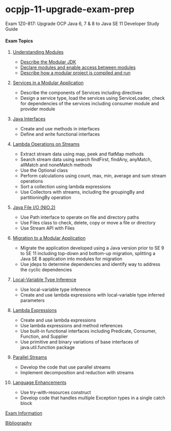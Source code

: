 # ocpjp-11-upgrade-exam-prep
Exam 1Z0-817: Upgrade OCP Java 6, 7 &amp; 8 to Java SE 11 Developer Study Guide

#### Exam Topics

1. ​[Understanding Modules​](notes/understanding_modules)
   * [Describe the Modular JDK​](notes/understanding_modules/describe_the_modular_jdk.md​)
   * [​Declare modules and enable access between modules​](notes/understanding_modules/declare_modules_and_enable_access_between_modules.md)
   * [​Describe how a modular project is compiled and run​](notes/understanding_modules/describe_how_a_modular_project_is_compiled_and_run.md)

2. [Services in a Modular Application](notes/services_in_a_modular_application)
    * Describe the components of Services including directives
    * Design a service type, load the services using ServiceLoader, check for dependencies of the services including
   consumer module and provider module

3. [Java Interfaces](notes/java_interfaces)
    * Create and use methods in interfaces
    * Define and write functional interfaces

4. [Lambda Operations on Streams](notes/lambda_operations_on_streams)
    * Extract stream data using map, peek and flatMap methods
    * Search stream data using search findFirst, findAny, anyMatch, allMatch and noneMatch methods
    * Use the Optional class
    * Perform calculations using count, max, min, average and sum stream operations
    * Sort a collection using lambda expressions
    * Use Collectors with streams, including the groupingBy and partitioningBy operation

5. [Java File I/O (NIO.2)](notes/java_file_io_nio2)
    * Use Path interface to operate on file and directory paths
    * Use Files class to check, delete, copy or move a file or directory
    * Use Stream API with Files

6. [Migration to a Modular Application](notes/migration_to_a_modular_application)
    * Migrate the application developed using a Java version prior to SE 9 to SE 11 including top-down and bottom-up
  migration, splitting a Java SE 8 application into modules for migration
    * Use jdeps to determine dependencies and identify way to address the cyclic dependencies

7. [Local-Variable Type Inference](notes/local_variable_type_inference)
    * Use local-variable type inference
    * Create and use lambda expressions with local-variable type inferred parameters

8. [Lambda Expressions](notes/lambda_expressions)
    * Create and use lambda expressions
    * Use lambda expressions and method references
    * Use built-in functional interfaces including Predicate, Consumer, Function, and Supplier
    * Use primitive and binary variations of base interfaces of java.util.function package

9. [Parallel Streams](notes/parallel_streams)
    * Develop the code that use parallel streams
    * Implement decomposition and reduction with streams

10. [Language Enhancements](notes/language_enhancements)
    * Use try-with-resources construct
    * Develop code that handles multiple Exception types in a single catch block
    
[Exam Information](notes/exam_information.md)

[Bibliography](notes/bibliography.md)